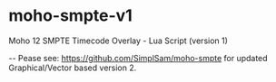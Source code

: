 # moho-smpte-v1
Moho 12 SMPTE Timecode Overlay - Lua Script (version 1)

-- Pease see: https://github.com/SimplSam/moho-smpte for updated Graphical/Vector based version 2.
